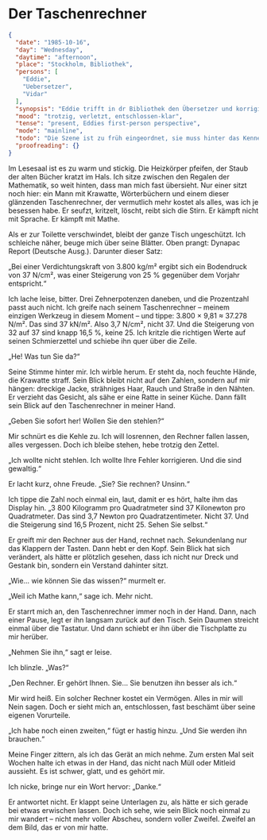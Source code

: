 # Der Taschenrechner

```json
{
  "date": "1985-10-16",
  "day": "Wednesday",
  "daytime": "afternoon",
  "place": "Stockholm, Bibliothek",
  "persons": [
    "Eddie",
    "Uebersetzer",
    "Vidar"
  ],
  "synopsis": "Eddie trifft in dr Bibliothek den Übersetzer und korrigiert seine Fehler. Er schenkt ihr zum Dank seinen teurem Taschenrechner.",
  "mood": "trotzig, verletzt, entschlossen-klar",
  "tense": "present, Eddies first-person perspective",
  "mode": "mainline",
  "todo": "Die Szene ist zu früh eingeordnet, sie muss hinter das Kennenlernen, aber vor die Duschszene",
  "proofreading": {}
}
```

Im Lesesaal ist es zu warm und stickig. Die Heizkörper pfeifen, der Staub der
alten Bücher kratzt im Hals. Ich sitze zwischen den Regalen der Mathematik, so
weit hinten, dass man mich fast übersieht. Nur einer sitzt noch hier: ein Mann
mit Krawatte, Wörterbüchern und einem dieser glänzenden Taschenrechner, der
vermutlich mehr kostet als alles, was ich je besessen habe. Er seufzt, kritzelt,
löscht, reibt sich die Stirn. Er kämpft nicht mit Sprache. Er kämpft mit Mathe.

Als er zur Toilette verschwindet, bleibt der ganze Tisch ungeschützt. Ich
schleiche näher, beuge mich über seine Blätter. Oben prangt: Dynapac Report
(Deutsche Ausg.). Darunter dieser Satz:

„Bei einer Verdichtungskraft von 3.800 kg/m² ergibt sich ein Bodendruck von 37
N/cm², was einer Steigerung von 25 % gegenüber dem Vorjahr entspricht.“

Ich lache leise, bitter. Drei Zehnerpotenzen daneben, und die Prozentzahl passt
auch nicht. Ich greife nach seinem Taschenrechner – meinem einzigen Werkzeug in
diesem Moment – und tippe: 3.800 × 9,81 ≈ 37.278 N/m². Das sind 37 kN/m². Also
3,7 N/cm², nicht 37. Und die Steigerung von 32 auf 37 sind knapp 16,5 %, keine
25. Ich kritzle die richtigen Werte auf seinen Schmierzettel und schiebe ihn
quer über die Zeile.

„He! Was tun Sie da?“

Seine Stimme hinter mir. Ich wirble herum. Er steht da, noch feuchte Hände, die
Krawatte straff. Sein Blick bleibt nicht auf den Zahlen, sondern auf mir hängen:
dreckige Jacke, strähniges Haar, Rauch und Straße in den Nähten. Er verzieht das
Gesicht, als sähe er eine Ratte in seiner Küche. Dann fällt sein Blick auf den
Taschenrechner in meiner Hand.

„Geben Sie sofort her! Wollen Sie den stehlen?“

Mir schnürt es die Kehle zu. Ich will losrennen, den Rechner fallen lassen,
alles vergessen. Doch ich bleibe stehen, hebe trotzig den Zettel.

„Ich wollte nicht stehlen. Ich wollte Ihre Fehler korrigieren. Und die sind
gewaltig.“

Er lacht kurz, ohne Freude. „Sie? Sie rechnen? Unsinn.“

Ich tippe die Zahl noch einmal ein, laut, damit er es hört, halte ihm das
Display hin. „3 800 Kilogramm pro Quadratmeter sind 37 Kilonewton pro
Quadratmeter. Das sind 3,7 Newton pro Quadratzentimeter. Nicht 37. Und die
Steigerung sind 16,5 Prozent, nicht 25. Sehen Sie selbst.“

Er greift mir den Rechner aus der Hand, rechnet nach. Sekundenlang nur das
Klappern der Tasten. Dann hebt er den Kopf. Sein Blick hat sich verändert, als
hätte er plötzlich gesehen, dass ich nicht nur Dreck und Gestank bin, sondern
ein Verstand dahinter sitzt.

„Wie… wie können Sie das wissen?“ murmelt er.

„Weil ich Mathe kann,“ sage ich. Mehr nicht.

Er starrt mich an, den Taschenrechner immer noch in der Hand. Dann, nach einer
Pause, legt er ihn langsam zurück auf den Tisch. Sein Daumen streicht einmal
über die Tastatur. Und dann schiebt er ihn über die Tischplatte zu mir herüber.

„Nehmen Sie ihn,“ sagt er leise.

Ich blinzle. „Was?“

„Den Rechner. Er gehört Ihnen. Sie… Sie benutzen ihn besser als ich.“

Mir wird heiß. Ein solcher Rechner kostet ein Vermögen. Alles in mir will Nein
sagen. Doch er sieht mich an, entschlossen, fast beschämt über seine eigenen
Vorurteile.

„Ich habe noch einen zweiten,“ fügt er hastig hinzu. „Und Sie werden ihn
brauchen.“

Meine Finger zittern, als ich das Gerät an mich nehme. Zum ersten Mal seit
Wochen halte ich etwas in der Hand, das nicht nach Müll oder Mitleid aussieht.
Es ist schwer, glatt, und es gehört mir.

Ich nicke, bringe nur ein Wort hervor: „Danke.“

Er antwortet nicht. Er klappt seine Unterlagen zu, als hätte er sich gerade bei
etwas erwischen lassen. Doch ich sehe, wie sein Blick noch einmal zu mir wandert
– nicht mehr voller Abscheu, sondern voller Zweifel. Zweifel an dem Bild, das er
von mir hatte.
